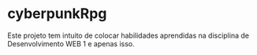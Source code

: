 # cyberpunkRpg

Este projeto tem intuito de colocar habilidades aprendidas na disciplina de Desenvolvimento WEB 1 e apenas isso.